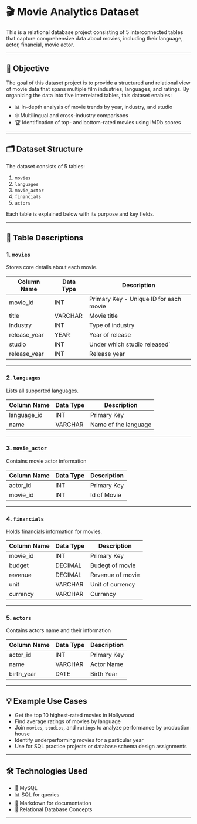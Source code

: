 # 🎬 Movie Analytics Dataset

This is a relational database project consisting of 5 interconnected tables that capture comprehensive data about movies, including their language, actor, financial, movie actor.

---

## 🎯 Objective

The goal of this dataset project is to provide a structured and relational view of movie data that spans multiple film industries, languages, and  ratings. By organizing the data into five interrelated tables, this dataset enables:

- 📊 In-depth analysis of movie trends by year, industry, and studio  
- 🌐 Multilingual and cross-industry comparisons  
- 🏆 Identification of top- and bottom-rated movies using IMDb scores  

---

## 🗂️ Dataset Structure

The dataset consists of 5 tables:

1. `movies`
2. `languages`
3. `movie_actor`
4. `financials`
5. `actors`

Each table is explained below with its purpose and key fields.

---

## 🧾 Table Descriptions

### 1. `movies`
Stores core details about each movie.

| Column Name   | Data Type | Description                              |
|---------------|-----------|------------------------------------------|
| movie_id      | INT       | Primary Key - Unique ID for each movie   |
| title         | VARCHAR   | Movie title                              |
| industry   | INT       | Type of industry   |
| release_year  | YEAR      | Year of release                          |
| studio    | INT       | Under which studio released`        |
| release_year   | INT       | Release year    |

---

### 2. `languages`
Lists all supported languages.

| Column Name   | Data Type | Description              |
|---------------|-----------|--------------------------|
| language_id   | INT       | Primary Key              |
| name | VARCHAR   | Name of the language     |

---

### 3. `movie_actor`
Contains movie actor information

| Column Name   | Data Type | Description                  |
|---------------|-----------|------------------------------|
|   actor_id     | INT       | Primary Key                  |
|  movie_id| INT   | Id of Movie          |

---

### 4. `financials`
Holds financials information for movies.

| Column Name   | Data Type | Description                              |
|---------------|-----------|------------------------------------------|
| movie_id     | INT       | Primary Key                              |
| budget      | DECIMAL       | Budegt of movie        |
| revenue   | DECIMAL   |      Revenue of movie                 |
| unit   | VARCHAR   |                  Unit of currency       |
| currency   | VARCHAR   |    Currency                  |

---

### 5. `actors`
Contains actors name and their information

| Column Name     | Data Type | Description             |
|------------------|-----------|-------------------------|
| actor_id      | INT       | Primary Key             |
| name    | VARCHAR   | Actor Name   |
| birth_year    | DATE   | Birth Year    |
---

## 💡 Example Use Cases

- Get the top 10 highest-rated movies in Hollywood  
- Find average ratings of movies by language  
- Join `movies`, `studios`, and `ratings` to analyze performance by production house  
- Identify underperforming movies for a particular year  
- Use for SQL practice projects or database schema design assignments  

---

## 🛠️ Technologies Used

- 🐘 MySQL
- 📊 SQL for queries  
- 📄 Markdown for documentation  
- 🔄 Relational Database Concepts  

---


